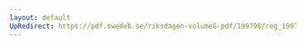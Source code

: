 ```yaml
---
layout: default
UpRedirect: https://pdf.swedeb.se/riksdagen-volumeG-pdf/199798/reg_199798/reg_199798_0329.pdf
---
```

